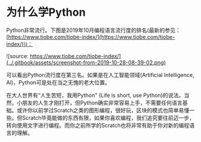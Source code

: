 # 为什么学Python

Python非常流行。下图是2019年10月编程语言流行度的排名\(最新的参见：[https://www.tiobe.com/tiobe-index/](https://www.tiobe.com/tiobe-index/)\)：

![source: https://www.tiobe.com/tiobe-index/](../.gitbook/assets/screenshot-from-2019-10-28-08-39-02.png)

可以看出Python流行度在第三名。如果是在人工智能领域\(Artificial Intelligence, AI\)，Python可是处在当之无愧的老大位置。

在大人世界有“人生苦短，我用Python" \(Life is short, use Python\)的说法。当然，小朋友的人生才刚打开，但Python确实非常容易上手，不需要任何语言基础。或许你以前学过Scratch之类的图形编程，很好玩，区块的模式也简单易懂一些。但Scratch毕竟能做的东西有限，如果你喜欢编程，我们追究要往前迈一步，转向使用文字进行编程。而你之前所学的Scratch也将非常有助于你对新的编程语言的理解。



